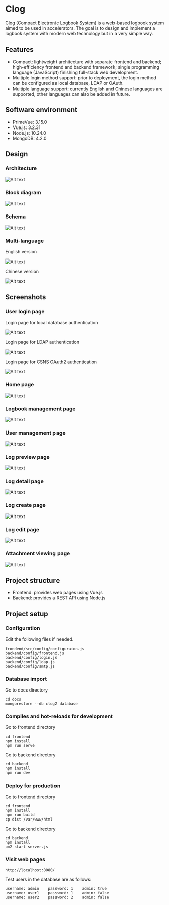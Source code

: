 # Clog

Clog (Compact Electronic Logbook System) is a web-based logbook system aimed to be used in accelerators. The goal is to design and implement a logbook system with modern web technology but in a very simple way.  

## Features

* Compact: lightweight architecture with separate frontend and backend; high-efficiency frontend and backend framework; single programming language (JavaScript) finishing full-stack web development.
* Multiple login method support: prior to deployment, the login method can be configured as local database, LDAP or OAuth.
* Multiple language support: currently English and Chinese languages are supported, other languages can also be added in future.

## Software environment

* PrimeVue: 3.15.0
* Vue.js: 3.2.31
* Node.js: 10.24.0
* MongoDB: 4.2.0

## Design

### Architecture

![Alt text](docs/screenshots/architecture.png?raw=true "Title")

### Block diagram

![Alt text](docs/screenshots/block_diagram.png?raw=true "Title")

### Schema

![Alt text](docs/screenshots/schema.png?raw=true "Title")

### Multi-language

English version

![Alt text](docs/screenshots/english.png?raw=true "Title")

Chinese version

![Alt text](docs/screenshots/chinese.png?raw=true "Title")

## Screenshots

### User login page

Login page for local database authentication

![Alt text](docs/screenshots/login_local.png?raw=true "Title")

Login page for LDAP authentication

![Alt text](docs/screenshots/login_ldap.png?raw=true "Title")

Login page for CSNS OAuth2 authentication

![Alt text](docs/screenshots/login_oauth.png?raw=true "Title")

### Home page

![Alt text](docs/screenshots/home.png?raw=true "Title")

### Logbook management page

![Alt text](docs/screenshots/logbook_management.png?raw=true "Title")

### User management page

![Alt text](docs/screenshots/user_management.png?raw=true "Title")

### Log preview page

![Alt text](docs/screenshots/log_preview.png?raw=true "Title")

### Log detail page

![Alt text](docs/screenshots/log_detail.png?raw=true "Title")

### Log create page

![Alt text](docs/screenshots/log_create.png?raw=true "Title")

### Log edit page

![Alt text](docs/screenshots/log_edit.png?raw=true "Title")

### Attachment viewing page

![Alt text](docs/screenshots/attachment_viewing.png?raw=true "Title")

## Project structure

* Frontend: provides web pages using Vue.js
* Backend: provides a REST API using Node.js

## Project setup

### Configuration

Edit the following files if needed.
```
frondend/src/config/configuraion.js
backend/config/frontend.js
backend/config/login.js
backend/config/ldap.js
backend/config/smtp.js
```

### Database import

Go to docs directory
```
cd docs
mongorestore --db clog2 database
```

### Compiles and hot-reloads for development

Go to frontend directory
```
cd frontend
npm install
npm run serve
```

Go to backend directory
```
cd backend
npm install
npm run dev
```

### Deploy for production

Go to frontend directory
```
cd frontend
npm install
npm run build
cp dist /var/www/html
```

Go to backend directory
```
cd backend
npm install
pm2 start server.js
```

### Visit web pages

```
http://localhost:8080/
```

Test users in the database are as follows:
```
username: admin    password: 1    admin: true
username: user1    password: 1    admin: false
username: user2    password: 2    admin: false
```
